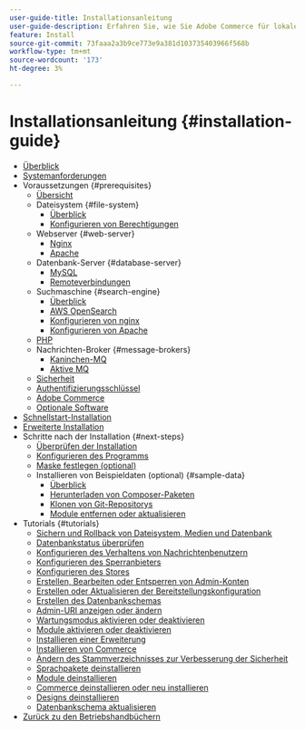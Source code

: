 ```yaml
---
user-guide-title: Installationsanleitung
user-guide-description: Erfahren Sie, wie Sie Adobe Commerce für lokale Bereitstellungen installieren.
feature: Install
source-git-commit: 73faaa2a3b9ce773e9a381d103735403966f568b
workflow-type: tm+mt
source-wordcount: '173'
ht-degree: 3%

---
```



# Installationsanleitung {#installation-guide}

- [Überblick](overview.md)
- [Systemanforderungen](system-requirements.md)
- Voraussetzungen {#prerequisites}
   - [Übersicht](prerequisites/overview.md)
   - Dateisystem {#file-system}
      - [Überblick](prerequisites/file-system/overview.md)
      - [Konfigurieren von Berechtigungen](prerequisites/file-system/configure-permissions.md)
   - Webserver {#web-server}
      - [Nginx](prerequisites/web-server/nginx.md)
      - [Apache](prerequisites/web-server/apache.md)
   - Datenbank-Server {#database-server}
      - [MySQL](prerequisites/database/mysql.md)
      - [Remoteverbindungen](prerequisites/database/mysql-remote.md)
   - Suchmaschine {#search-engine}
      - [Überblick](prerequisites/search-engine/overview.md)
      - [AWS OpenSearch](prerequisites/search-engine/aws-opensearch.md)
      - [Konfigurieren von nginx](prerequisites/search-engine/configure-nginx.md)
      - [Konfigurieren von Apache](prerequisites/search-engine/configure-apache.md)
   - [PHP](prerequisites/php-settings.md)
   - Nachrichten-Broker {#message-brokers}
      - [Kaninchen-MQ](prerequisites/rabbitmq.md)
      - [Aktive MQ](prerequisites/activemq.md)
   - [Sicherheit](prerequisites/security.md)
   - [Authentifizierungsschlüssel](prerequisites/authentication-keys.md)
   - [Adobe Commerce](prerequisites/commerce.md)
   - [Optionale Software](prerequisites/optional-software.md)
- [Schnellstart-Installation](composer.md)
- [Erweiterte Installation](advanced.md)
- Schritte nach der Installation {#next-steps}
   - [Überprüfen der Installation](next-steps/verify.md)
   - [Konfigurieren des Programms](next-steps/configuration.md)
   - [Maske festlegen (optional)](next-steps/set-umask.md)
   - Installieren von Beispieldaten (optional) {#sample-data}
      - [Überblick](sample-data/overview.md)
      - [Herunterladen von Composer-Paketen](sample-data/composer-packages.md)
      - [Klonen von Git-Repositorys](sample-data/git-repositories.md)
      - [Module entfernen oder aktualisieren](sample-data/remove-or-update.md)
- Tutorials {#tutorials}
   - [Sichern und Rollback von Dateisystem, Medien und Datenbank](tutorials/backup.md)
   - [Datenbankstatus überprüfen](tutorials/database-status.md)
   - [Konfigurieren des Verhaltens von Nachrichtenbenutzern](tutorials/message-consumers.md)
   - [Konfigurieren des Sperranbieters](tutorials/lock-provider.md)
   - [Konfigurieren des Stores](tutorials/store.md)
   - [Erstellen, Bearbeiten oder Entsperren von Admin-Konten](tutorials/admin.md)
   - [Erstellen oder Aktualisieren der Bereitstellungskonfiguration](tutorials/deployment.md)
   - [Erstellen des Datenbankschemas](tutorials/database.md)
   - [Admin-URI anzeigen oder ändern](tutorials/admin-uri.md)
   - [Wartungsmodus aktivieren oder deaktivieren](tutorials/maintenance-mode.md)
   - [Module aktivieren oder deaktivieren](tutorials/manage-modules.md)
   - [Installieren einer Erweiterung](tutorials/extensions.md)
   - [Installieren von Commerce](tutorials/install.md)
   - [Ändern des Stammverzeichnisses zur Verbesserung der Sicherheit](tutorials/docroot.md)
   - [Sprachpakete deinstallieren](tutorials/language-packages.md)
   - [Module deinstallieren](tutorials/uninstall-modules.md)
   - [Commerce deinstallieren oder neu installieren](tutorials/uninstall.md)
   - [Designs deinstallieren](tutorials/themes.md)
   - [Datenbankschema aktualisieren](tutorials/database-upgrade.md)
- [Zurück zu den Betriebshandbüchern](https://experienceleague.adobe.com/docs/commerce-operations/operational-guides/home.html)

